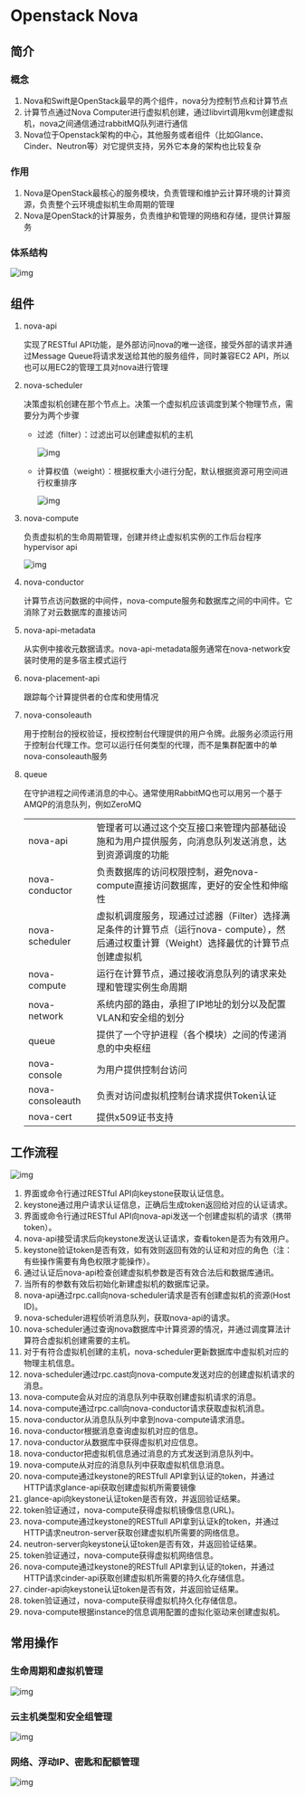 # Openstack Nova

## 简介

### 概念

1. Nova和Swift是OpenStack最早的两个组件，nova分为控制节点和计算节点
2. 计算节点通过Nova Computer进行虚拟机创建，通过libvirt调用kvm创建虚拟机，nova之间通信通过rabbitMQ队列进行通信
3. Nova位于Openstack架构的中心，其他服务或者组件（比如Glance、Cinder、Neutron等）对它提供支持，另外它本身的架构也比较复杂

### 作用

1. Nova是OpenStack最核心的服务模块，负责管理和维护云计算环境的计算资源，负责整个云环境虚拟机生命周期的管理
2. Nova是OpenStack的计算服务，负责维护和管理的网络和存储，提供计算服务

### 体系结构

![img](./images/1610676-20200523163017957-1184132094.png)

## 组件

1. nova-api

   实现了RESTful API功能，是外部访问nova的唯一途径，接受外部的请求并通过Message Queue将请求发送给其他的服务组件，同时兼容EC2 API，所以也可以用EC2的管理工具对nova进行管理

2. nova-scheduler

   决策虚拟机创建在那个节点上。决策一个虚拟机应该调度到某个物理节点，需要分为两个步骤

   - 过滤（filter）：过滤出可以创建虚拟机的主机

     ![img](./images/1610676-20200523163457553-667114280.png)

   - 计算权值（weight）：根据权重大小进行分配，默认根据资源可用空间进行权重排序

     ![img](./images/1610676-20200523163544656-759104690.png)

3. nova-compute

   负责虚拟机的生命周期管理，创建并终止虚拟机实例的工作后台程序hypervisor api

   ![img](./images/1610676-20200523163721463-1878179074.png)

4. nova-conductor

   计算节点访问数据的中间件，nova-compute服务和数据库之间的中间件。它消除了对云数据库的直接访问

5. nova-api-metadata

   从实例中接收元数据请求。nova-api-metadata服务通常在nova-network安装时使用的是多宿主模式运行

6. nova-placement-api

   跟踪每个计算提供者的仓库和使用情况

7. nova-consoleauth

   用于控制台的授权验证，授权控制台代理提供的用户令牌。此服务必须运行用于控制台代理工作。您可以运行任何类型的代理，而不是集群配置中的单nova-consoleauth服务

8. queue

   在守护进程之间传递消息的中心。通常使用RabbitMQ也可以用另一个基于AMQP的消息队列，例如ZeroMQ

   |                  |                                                              |
   | ---------------- | ------------------------------------------------------------ |
   | nova-api         | 管理者可以通过这个交互接口来管理内部基础设施和为用户提供服务，向消息队列发送消息，达到资源调度的功能 |
   | nova-conductor   | 负责数据库的访问权限控制，避免nova- compute直接访问数据库，更好的安全性和伸缩性 |
   | nova-scheduler   | 虚拟机调度服务，现通过过滤器（Filter）选择满足条件的计算节点（运行nova- compute），然后通过权重计算（Weight）选择最优的计算节点创建虚拟机 |
   | nova-compute     | 运行在计算节点，通过接收消息队列的请求来处理和管理实例生命周期 |
   | nova-network     | 系统内部的路由，承担了IP地址的划分以及配置VLAN和安全组的划分 |
   | queue            | 提供了一个守护进程（各个模块）之间的传递消息的中央枢纽       |
   | nova-console     | 为用户提供控制台访问                                         |
   | nova-consoleauth | 负责对访问虚拟机控制台请求提供Token认证                      |
   | nova-cert        | 提供x509证书支持                                             |

## 工作流程

![img](./images/1610676-20200523191854485-507945733.png)

1. 界面或命令行通过RESTful API向keystone获取认证信息。
2. keystone通过用户请求认证信息，正确后生成token返回给对应的认证请求。
3. 界面或命令行通过RESTful API向nova-api发送一个创建虚拟机的请求（携带token）。
4. nova-api接受请求后向keystone发送认证请求，查看token是否为有效用户。
5. keystone验证token是否有效，如有效则返回有效的认证和对应的角色（注：有些操作需要有角色权限才能操作）。
6. 通过认证后nova-api检查创建虚拟机参数是否有效合法后和数据库通讯。
7. 当所有的参数有效后初始化新建虚拟机的数据库记录。
8. nova-api通过rpc.call向nova-scheduler请求是否有创建虚拟机的资源(Host ID)。
9. nova-scheduler进程侦听消息队列，获取nova-api的请求。
10. nova-scheduler通过查询nova数据库中计算资源的情况，并通过调度算法计算符合虚拟机创建需要的主机。
11. 对于有符合虚拟机创建的主机，nova-scheduler更新数据库中虚拟机对应的物理主机信息。
12. nova-scheduler通过rpc.cast向nova-compute发送对应的创建虚拟机请求的消息。
13. nova-compute会从对应的消息队列中获取创建虚拟机请求的消息。
14. nova-compute通过rpc.call向nova-conductor请求获取虚拟机消息。
15. nova-conductor从消息队队列中拿到nova-compute请求消息。
16. nova-conductor根据消息查询虚拟机对应的信息。
17. nova-conductor从数据库中获得虚拟机对应信息。
18. nova-conductor把虚拟机信息通过消息的方式发送到消息队列中。
19. nova-compute从对应的消息队列中获取虚拟机信息消息。
20. nova-compute通过keystone的RESTfull API拿到认证的token，并通过HTTP请求glance-api获取创建虚拟机所需要镜像
21. glance-api向keystone认证token是否有效，并返回验证结果。
22. token验证通过，nova-compute获得虚拟机镜像信息(URL)。
23. nova-compute通过keystone的RESTfull API拿到认证k的token，并通过HTTP请求neutron-server获取创建虚拟机所需要的网络信息。
24. neutron-server向keystone认证token是否有效，并返回验证结果。
25. token验证通过，nova-compute获得虚拟机网络信息。
26. nova-compute通过keystone的RESTfull API拿到认证的token，并通过HTTP请求cinder-api获取创建虚拟机所需要的持久化存储信息。
27. cinder-api向keystone认证token是否有效，并返回验证结果。
28. token验证通过，nova-compute获得虚拟机持久化存储信息。
29. nova-compute根据instance的信息调用配置的虚拟化驱动来创建虚拟机。

## 常用操作

### 生命周期和虚拟机管理

![img](./images/1610676-20200523194306671-1231306966.png)

### 云主机类型和安全组管理

![img](./images/1610676-20200523194336180-1065575782.png)

### 网络、浮动IP、密匙和配额管理

![img](./images/1610676-20200523194404325-1737146179.png)
